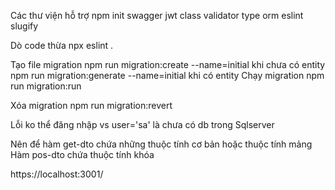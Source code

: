 Các thư viện hỗ trợ
npm
init
swagger
jwt
class validator
type orm
eslint
slugify

Dò code thừa 
npx eslint .

Tạo file migration 
  npm run migration:create --name=initial         khi chưa có entity 
  npm run migration:generate --name=initial       khi có entity
Chạy migration 
  npm run migration:run

Xóa migration
  npm run migration:revert

Lỗi ko thể đăng nhập vs user='sa' là chưa có db trong Sqlserver

Nên để hàm get-dto chứa những thuộc tính cơ bản hoặc thuộc tính mảng
Hàm pos-dto chứa thuộc tính khóa

https://localhost:3001/